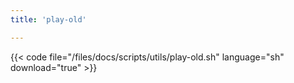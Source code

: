 ```yaml
---
title: 'play-old'

---
```


{{< code file="/files/docs/scripts/utils/play-old.sh" language="sh" download="true" >}}
